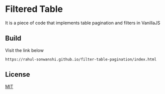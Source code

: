 # Filtered Table

It is a piece of code that implements table pagination and filters in VanillaJS

## Build

Visit the link below
```
https://rahul-sonwanshi.github.io/filter-table-pagination/index.html
```

## License
[MIT](https://choosealicense.com/licenses/mit/)